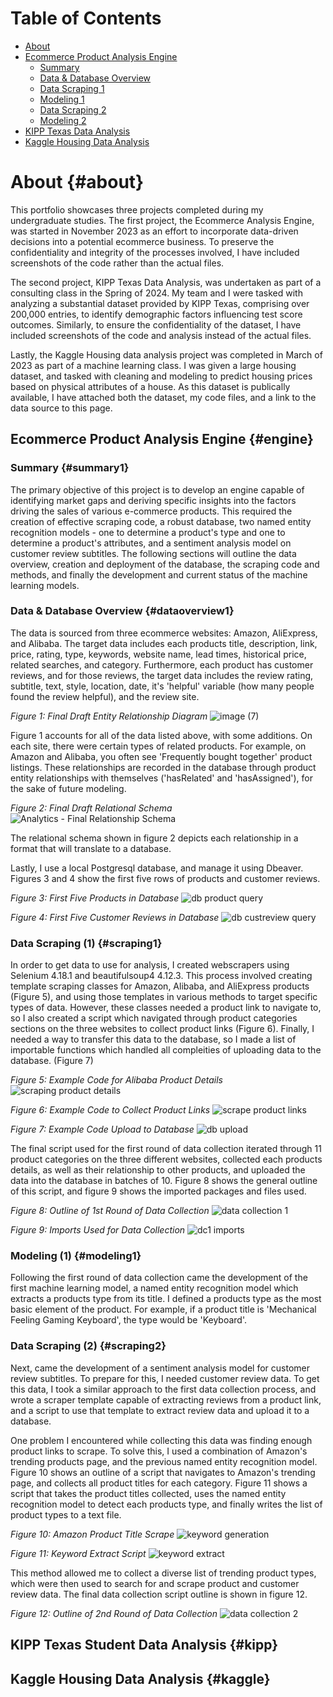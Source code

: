 # Table of Contents
- [About](#about)
- [Ecommerce Product Analysis Engine](#engine)
  - [Summary](#summary1)
  - [Data & Database Overview](#dataoverview1)
  - [Data Scraping 1](#scraping1)
  - [Modeling 1](#modeling1)
  - [Data Scraping 2](#scraping2)
  - [Modeling 2](#modeling2)
- [KIPP Texas Data Analysis](#kipp)
- [Kaggle Housing Data Analysis](#kaggle)

# About {#about}
  This portfolio showcases three projects completed during my undergraduate studies. The first project, the Ecommerce Analysis Engine, was started in November 2023 as an effort to incorporate data-driven decisions into a potential ecommerce business. To preserve the confidentiality and integrity of the  processes involved, I have included screenshots of the code rather than the actual files.

The second project, KIPP Texas Data Analysis, was undertaken as part of a consulting class in the Spring of 2024. My team and I were tasked with analyzing a substantial dataset provided by KIPP Texas, comprising over 200,000 entries, to identify demographic factors influencing test score outcomes. Similarly, to ensure the confidentiality of the dataset, I have included screenshots of the code and analysis instead of the actual files.

Lastly, the Kaggle Housing data analysis project was completed in March of 2023 as part of a machine learning class. I was given a large housing dataset, and tasked with cleaning and modeling to predict housing prices based on physical attributes of a house. As this dataset is publically available, I have attached both the dataset, my code files, and a link to the data source to this page. 

## Ecommerce Product Analysis Engine {#engine}
### Summary {#summary1}
  The primary objective of this project is to develop an engine capable of identifying market gaps and deriving specific insights into the factors driving the sales of various e-commerce products. This required the creation of effective scraping code, a robust database, two named entity recognition models - one to determine a product's type and one to determine a product's attributes, and a sentiment analysis model on customer review subtitles. The following sections will outline the data overview, creation and deployment of the database, the scraping code and methods, and finally the development and current status of the machine learning models. 

### Data & Database Overview {#dataoverview1}
  The data is sourced from three ecommerce websites: Amazon, AliExpress, and Alibaba. The target data includes each products title, description, link, price, rating, type, keywords, website name, lead times, historical price, related searches, and category. Furthermore, each product has customer reviews, and for those reviews, the target data includes the review rating, subtitle, text, style, location, date, it's 'helpful' variable (how many people found the review helpful), and the review site. 

_Figure 1: Final Draft Entity Relationship Diagram_
![image (7)](https://github.com/lucas-munoz1/lucas-munoz1.github.io/assets/170210558/8a86e5bb-2641-41d9-9eb0-85386072ddfb)

Figure 1 accounts for all of the data listed above, with some additions. On each site, there were certain types of related products. For example, on Amazon and Alibaba, you often see 'Frequently bought together' product listings. These relationships are recorded in the database through product entity relationships with themselves ('hasRelated' and 'hasAssigned'), for the sake of future modeling. 

_Figure 2: Final Draft Relational Schema_
![Analytics - Final Relationship Schema](https://github.com/lucas-munoz1/lucas-munoz1.github.io/assets/170210558/32a25523-1e6f-4932-9198-0791c90ad6b9)

The relational schema shown in figure 2 depicts each relationship in a format that will translate to a database. 

Lastly, I use a local Postgresql database, and manage it using Dbeaver. Figures 3 and 4 show the first five rows of products and customer reviews. 

_Figure 3: First Five Products in Database_
![db product query](https://github.com/lucas-munoz1/lucas-munoz1.github.io/assets/170210558/5f162dee-513e-4797-87ba-3cda8781cfcd)

_Figure 4: First Five Customer Reviews in Database_
![db custreview query](https://github.com/lucas-munoz1/lucas-munoz1.github.io/assets/170210558/ff57822b-33b4-40d0-ae81-f3298f0fb1f1)

### Data Scraping (1) {#scraping1}
  In order to get data to use for analysis, I created webscrapers using Selenium 4.18.1 and beautifulsoup4 4.12.3. This process involved creating template scraping classes for Amazon, Alibaba, and AliExpress products (Figure 5), and using those templates in various methods to target specific types of data. However, these classes needed a product link to navigate to, so I also created a script which navigated through product categories sections on the three websites to collect product links (Figure 6). Finally, I needed a way to transfer this data to the database, so I made a list of importable functions which handled all compleities of uploading data to the database. (Figure 7)

_Figure 5: Example Code for Alibaba Product Details_
![scraping product details](https://github.com/lucas-munoz1/lucas-munoz1.github.io/assets/170210558/5ed2625e-8c4b-4b5e-9424-a3672810a86c)

_Figure 6: Example Code to Collect Product Links_
![scrape product links](https://github.com/lucas-munoz1/lucas-munoz1.github.io/assets/170210558/a032f874-97f8-46bc-89e1-9d0b379dae28)

_Figure 7: Example Code Upload to Database_
![db upload](https://github.com/lucas-munoz1/lucas-munoz1.github.io/assets/170210558/c6b5229a-52fd-466f-a3b8-1cdb8fd6ab82)

The final script used for the first round of data collection iterated through 11 product categories on the three different websites, collected each products details, as well as their relationship to other products, and uploaded the data into the database in batches of 10. Figure 8 shows the general outline of this script, and figure 9 shows the imported packages and files used. 

_Figure 8: Outline of 1st Round of Data Collection_
![data collection 1](https://github.com/lucas-munoz1/lucas-munoz1.github.io/assets/170210558/5155ef07-33ec-41e1-bdc1-c14f4805dc31)

_Figure 9: Imports Used for Data Collection_
![dc1 imports](https://github.com/lucas-munoz1/lucas-munoz1.github.io/assets/170210558/eb1fd0dd-c99a-4c07-93e1-8e543375b513)

### Modeling (1) {#modeling1}
Following the first round of data collection came the development of the first machine learning model, a named entity recognition model which extracts a products type from its title. I defined a products type as the most basic element of the product. For example, if a product title is 'Mechanical Feeling Gaming Keyboard', the type would be 'Keyboard'. 

### Data Scraping (2) {#scraping2}
Next, came the development of a sentiment analysis model for customer review subtitles. To prepare for this, I needed customer review data. To get this data, I took a similar approach to the first data collection process, and wrote a scraper template capable of extracting reviews from a product link, and a script to use that template to extract review data and upload it to a database. 

One problem I encountered while collecting this data was finding enough product links to scrape. To solve this, I used a combination of Amazon's trending products page, and the previous named entity recognition model. Figure 10 shows an outline of a script that navigates to Amazon's trending page, and collects all product titles for each category. Figure 11 shows a script that takes the product titles collected, uses the named entity recognition model to detect each products type, and finally writes the list of product types to a text file. 

_Figure 10: Amazon Product Title Scrape_
![keyword generation](https://github.com/lucas-munoz1/lucas-munoz1.github.io/assets/170210558/eb613e37-25d1-4901-8767-d9f588365b02)

_Figure 11: Keyword Extract Script_
![keyword extract](https://github.com/lucas-munoz1/lucas-munoz1.github.io/assets/170210558/4f848d88-d49d-4dd7-9231-c437bca4c829)

This method allowed me to collect a diverse list of trending product types, which were then used to search for and scrape product and customer review data. The final data collection script outline is shown in figure 12.

_Figure 12: Outline of 2nd Round of Data Collection_
![data collection 2](https://github.com/lucas-munoz1/lucas-munoz1.github.io/assets/170210558/5a3d56ca-c958-49bb-ac94-a92236004121)

## KIPP Texas Student Data Analysis {#kipp}

## Kaggle Housing Data Analysis {#kaggle}
